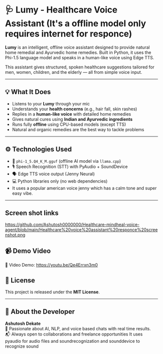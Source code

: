 
# 🩺 Lumy - Healthcare Voice Assistant (It's a offline model only requires internet for responce)

**Lumy** is an intelligent, offline voice assistant designed to provide natural home remedial and Ayurvedic home remedies. Built in Python, it uses the Phi-1.5 language model and speaks in a human-like voice using Edge TTS.

This assistant gives structured, spoken healthcare suggestions tailored for men, women, children, and the elderly — all from simple voice input.

---

## 💡 What It Does

- Listens to your **Lumy** through your mic
- Understands your **health concerns** (e.g., hair fall, skin rashes)
- Replies in a **human-like voice** with detailed home remedies
- Gives natural cures using **Indian and Ayurvedic ingredients**
- Runs fully **offline** using CPU-based models (except TTS)
- Natural and organic remedies are the best way to tackle problems
---

## ⚙️ Technologies Used

- 🧠 `phi-1_5.Q4_K_M.gguf` (offline AI model via `llama.cpp`)
- 🎙️ Speech Recognition (STT) with PyAudio + SoundDevice
- 🗣️ Edge TTS voice output (Jenny Neural)
- 💻 Python libraries only (no web dependencies)
- It uses a popular american voice jenny which has a calm tone and super easy vibe.
---
## Screen shot links
https://github.com/Ashutosh0000000/Healthcare-mindheal-voice-agent/blob/main/Healthcare%20voice%20assistant%20responce%20screenshot.png
 
## 📹 Demo Video

🔗 Video Demo: https://youtu.be/Qe4Errxn3m0


## 📄 License

This project is released under the **MIT License**.

---

## 🙋 About the Developer

**Ashutosh Dekate**  
📌 Passionate about AI, NLP, and voice based chats with real time results.  
📬 Always open to collaborations and freelance opportunities
It uses pyaudio for audio files and soundrecognization and sounddevice to recognize sound
